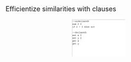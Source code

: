 <div content class="info">
  <div content>
    <p style="font-size:18px"> Efficientize similarities with clauses </p>
  </div>
  <div content>
    <p align="center">
      <img src="/assets/clauses.jpg" width="144" height="100">
    </p>
  </div>
</div>
